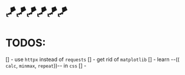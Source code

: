# 🪁🪁🪁🪁🪁🪁
# TODOS:

[] - use `httpx` instead of `requests`
[] - get rid of `matplotlib`
[] - learn --(( `calc`, `minmax`, `repeat`))-- in `css`
[] - 

